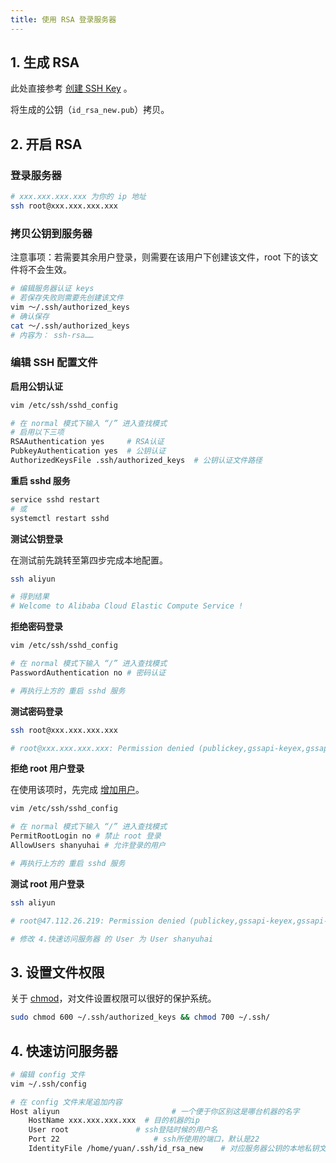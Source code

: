 ```yaml
---
title: 使用 RSA 登录服务器
---
```


## 1. 生成 RSA

此处直接参考 [创建 SSH Key](/os/ubuntu/generate-ssh-key) 。

将生成的公钥（`id_rsa_new.pub`）拷贝。



## 2. 开启 RSA

### 登录服务器

```bash
# xxx.xxx.xxx.xxx 为你的 ip 地址
ssh root@xxx.xxx.xxx.xxx
```

### 拷贝公钥到服务器

注意事项：若需要其余用户登录，则需要在该用户下创建该文件，root 下的该文件将不会生效。

```bash
# 编辑服务器认证 keys
# 若保存失败则需要先创建该文件
vim ～/.ssh/authorized_keys
# 确认保存
cat ～/.ssh/authorized_keys
# 内容为： ssh-rsa……
```

### 编辑 SSH 配置文件

**启用公钥认证**

```bash
vim /etc/ssh/sshd_config

# 在 normal 模式下输入 “/” 进入查找模式
# 启用以下三项
RSAAuthentication yes     # RSA认证
PubkeyAuthentication yes  # 公钥认证
AuthorizedKeysFile .ssh/authorized_keys  # 公钥认证文件路径
```

**重启 sshd 服务**

```bash
service sshd restart
# 或
systemctl restart sshd
```

**测试公钥登录**

在测试前先跳转至第四步完成本地配置。

```bash
ssh aliyun

# 得到结果
# Welcome to Alibaba Cloud Elastic Compute Service !
```

**拒绝密码登录**

```bash
vim /etc/ssh/sshd_config

# 在 normal 模式下输入 “/” 进入查找模式
PasswordAuthentication no # 密码认证

# 再执行上方的 重启 sshd 服务
```

**测试密码登录**

```bash
ssh root@xxx.xxx.xxx.xxx

# root@xxx.xxx.xxx.xxx: Permission denied (publickey,gssapi-keyex,gssapi-with-mic).
```

**拒绝 root 用户登录**

在使用该项时，先完成 [增加用户](/OS/centos/02-add-user.html)。

```bash
vim /etc/ssh/sshd_config

# 在 normal 模式下输入 “/” 进入查找模式
PermitRootLogin no # 禁止 root 登录
AllowUsers shanyuhai # 允许登录的用户

# 再执行上方的 重启 sshd 服务
```

**测试 root 用户登录**

```bash
ssh aliyun

# root@47.112.26.219: Permission denied (publickey,gssapi-keyex,gssapi-with-mic).

# 修改 4.快速访问服务器 的 User 为 User shanyuhai
```





## 3. 设置文件权限

关于 [chmod](https://zh.wikipedia.org/wiki/Chmod)，对文件设置权限可以很好的保护系统。

```bash
sudo chmod 600 ~/.ssh/authorized_keys && chmod 700 ~/.ssh/
```



## 4. 快速访问服务器

```bash
# 编辑 config 文件
vim ~/.ssh/config

# 在 config 文件末尾追加内容
Host aliyun                  		# 一个便于你区别这是哪台机器的名字
    HostName xxx.xxx.xxx.xxx  # 目的机器的ip
    User root         		# ssh登陆时候的用户名
    Port 22               		# ssh所使用的端口，默认是22
    IdentityFile /home/yuan/.ssh/id_rsa_new    # 对应服务器公钥的本地私钥文件路径
```

